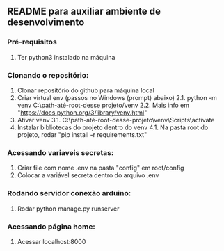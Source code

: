 ## README para auxiliar ambiente de desenvolvimento

### Pré-requisitos
1. Ter python3 instalado na máquina

### Clonando o repositório:
1. Clonar repositório do github para máquina local
2. Criar virtual env (passos no Windows (prompt) abaixo)
  2.1. python -m venv C:\path-até-root-desse projeto/venv
  2.2. Mais info em "https://docs.python.org/3/library/venv.html"
3. Ativar venv
  3.1. C:\path-até-root-desse-projeto\venv\Scripts\activate
4. Instalar bibliotecas do projeto dentro do venv
  4.1. Na pasta root do projeto, rodar "pip install -r requirements.txt"

### Acessando variaveis secretas:
1. Criar file com nome .env na pasta "config" em root/config
2. Colocar a variável secreta dentro do arquivo .env


### Rodando servidor conexão arduino:
1. Rodar python manage.py runserver


### Acessando página home:
1. Acessar localhost:8000